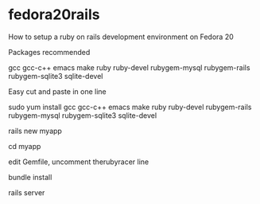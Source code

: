 fedora20rails
=============

How to setup a ruby on rails development environment on Fedora 20

Packages recommended

gcc
gcc-c++
emacs
make
ruby
ruby-devel
rubygem-mysql
rubygem-rails
rubygem-sqlite3
sqlite-devel

Easy cut and paste in one line

sudo yum install gcc gcc-c++ emacs make ruby ruby-devel rubygem-rails rubygem-mysql rubygem-sqlite3 sqlite-devel

rails new myapp

cd myapp

edit Gemfile, uncomment therubyracer line

bundle install

rails server

